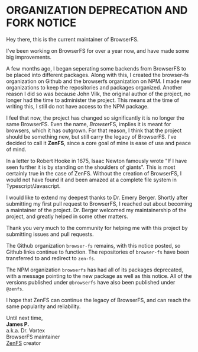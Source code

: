 
# ORGANIZATION DEPRECATION AND FORK NOTICE

Hey there, this is the current maintainer of BrowserFS.

I've been working on BrowserFS for over a year now, and have made some big improvements.

A few months ago, I began seperating some backends from BrowserFS to be placed into different packages. Along with this, I created the browser-fs organization on Github and the browserfs organization on NPM. I made new organizations to keep the repositories and packages organized. Another reason I did so was because John Vilk, the original author of the project, no longer had the time to administer the project. This means at the time of writing this, I still do not have access to the NPM package.

I feel that now, the project has changed so significantly it is no longer the same BrowserFS. Even the name, *Browser*FS, implies it is meant for browsers, which it has outgrown. For that reason, I think that the project should be something new, but still carry the legacy of BrowserFS. I've decided to call it **ZenFS**, since a core goal of mine is ease of use and peace of mind.

In a letter to Robert Hooke in 1675, Isaac Newton famously wrote "If I have seen further it is by standing on the shoulders of giants". This is most certainly true in the case of ZenFS. Without the creation of BrowserFS, I would not have found it and been amazed at a complete file system in Typescript/Javascript.

I would like to extend my deepest thanks to Dr. Emery Berger. Shortly after submitting my first pull request to BrowserFS, I reached out about becoming a maintainer of the project. Dr. Berger welcomed my maintainership of the project, and greatly helped in some other matters.

Thank you very much to the community for helping me with this project by submitting issues and pull requests.

The Github organization `browser-fs` remains, with this notice posted, so Github links continue to function. The repositories of `browser-fs` have been transferred to and redirect to `zen-fs`.

The NPM organization `browserfs` has had all of its packages deprecated, with a message pointing to the new package as well as this notice. All of the versions published under `@browserfs` have also been published under `@zenfs`.

I hope that ZenFS can continue the legacy of BrowserFS, and can reach the same popularity and reliability.

Until next time,  
**James P.**   
a.k.a. Dr. Vortex  
BrowserFS maintainer  
[ZenFS](https://github.com/zen-fs/core) creator  

